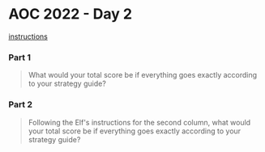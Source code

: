 # AOC 2022 - Day 2

[instructions](https://adventofcode.com/2022/day/2)

### Part 1

> What would your total score be if everything goes exactly according to your strategy guide?

### Part 2

> Following the Elf's instructions for the second column, what would your total score be if everything goes exactly according to your strategy guide?
